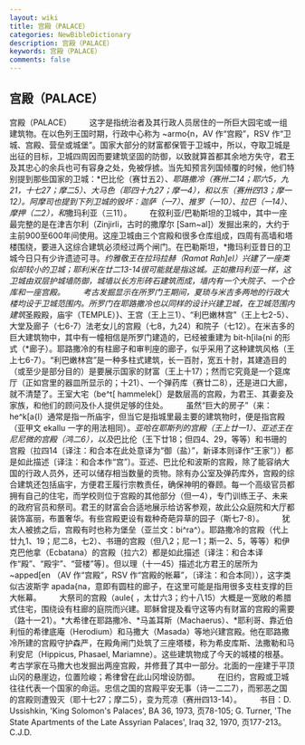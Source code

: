 ```yaml
---
layout: wiki
title: 宫殿（PALACE）
categories: NewBibleDictionary
description: 宫殿（PALACE）
keywords: 宫殿（PALACE）
comments: false
---
```


## 宫殿（PALACE）



宫殿（PALACE）
　　这字是指统治者及其行政人员居住的一所巨大园宅或一组建筑物。在以色列王国时期，行政中心称为 ~armo{n，AV 作“宫殿”，RSV 作“卫城、宫殿、营垒或城堡”。国家大部分的财富都保管于卫城中，所以，夺取卫城是出征的目标，卫城四周因而要建筑坚固的防御，以致就算首都其余地方失守，君王及其忠心的余兵也可有容身之处，免被俘掳。当先知预言列国倾覆的时候，他们特别提到那些国家的卫城：*巴比伦（赛廿五2）、*耶路撒冷（赛卅二14；耶六5，九21，十七27；摩二5）、大马色（耶四十九27；摩一4），和以东（赛卅四13；摩一12）。阿摩司也提到下列卫城的毁坏：迦萨（一7）、推罗（一10）、拉巴（一14）、摩押（二2），和*撒玛利亚（三11）。
　　在叙利亚/巴勒斯坦的卫城中，其中一座最完整的是在津吉尔利（Zinjirli，古时的撒摩尔 [Sam~al]）发掘出来的，大约于主前900至600年间使用。这座卫城由三个宫殿和很多仓库组成，四周有高墙和塔楼围绕，要进入这综合建筑必须经过两个闸门。在巴勒斯坦，*撒玛利亚昔日的卫城今日只有少许遗迹可寻。*约雅敬王在拉玛拉赫（Ramat
Rah]el）兴建了一座类似却较小的卫城；耶利米在廿二13-14很可能就是指这城。正如撒玛利亚一样，这卫城由双层护城墙防御，城墙以长方形砖石建筑而成，墙内有一个大院子、一个仓库和一座宫殿。
　　考古发掘显示在所罗门王期间，*夏琐与*米吉多两地的行政大楼均设于卫城范围内。所罗门在耶路撒冷也以同样的设计兴建卫城，在卫城范围内建筑*圣殿殿，庙宇（TEMPLE）}、王宫（王上三1）、“利巴嫩林宫”（王上七2-5）、大堂及廊子（七6-7）法老女儿的宫殿（七8，九24）和院子（七12）。在米吉多的巨大建筑物中，其中有一幢相信是所罗门建造的，已经被重建为 bit-h[ila{ni 的形式（*廊子）。耶路撒冷的有柱廊子和审判座的廊子，似乎采用了这种建筑风格（王上七6-7）。“利巴嫩林宫”是一种多柱式建筑，长一百肘，宽五十肘，其建造目的（或至少是部分目的）是要展示国家的财富（王上十17）；然而它究竟是一个筵席厅（正如宫里的器皿所显示的；十21）、一个弹药库（赛廿二8），还是进口大廊，就不清楚了。王室大宅（be^t[ hammelek[）是数层高的宫殿，为君王、其妻妾及家族，和他们的顾问及仆人提供足够的住处。
　　虽然“巨大的房子”（来：he^k[a{l）通常是指一所庙宇，但当它是指城里最主要的建筑物时，便是指宫殿（亚甲文 ekallu 一字的用法相同）。*亚哈在耶斯列的宫殿（王上廿一1）、亚述王在尼尼微的宫殿（鸿二6），以及*巴比伦（王下廿18；但四4、29，等等）和书珊的宫殿（拉四14〔译注：和合本在此处意译为“御（盐）”，新译本则译作“王家”〕）都是如此描述〔译注：和合本作“宫”〕。亚述、巴比伦和波斯的宫殿，除了能容纳大国的行政人员外，还可以储存相当数量的贡物。除有办公室及弹药库外，宫殿的综合建筑还包括庙宇，方便君王履行宗教责任，确保神明的眷顾。每一个高级官员都拥有自己的住宅，而学校则位于宫殿的其他部分（但一4），专门训练王子、未来的政府官员和祭司。君王的财富会合适地展示给访客参观，故此公众庭院和大厅都装饰富丽，布置奢华。有些宫殿更设有栽种奇葩异草的园子（斯七7-8）。
　　犹太人被掳之后，宫殿有时也称为堡垒（亚兰文：bi^ra^）。耶路撒冷的宫殿（代上廿九1、19；尼二8，七2）、书珊的宫殿（但八2；尼一1；斯一2、5，等等）和伊克巴他拿（Ecbatana）的宫殿（拉六2）都是如此描述〔译注：和合本译作“殿”、“殿宇”、“营楼”等〕。但以理（十一45）描述北方君王的居所为 ~apped[en （AV 作“宫殿”，RSV 作“宫殿的帐幕”，〔译注：和合本同〕），这字类似古波斯字 apada{na，意即有圆柱的廊子，在这里可能是指用很多支柱支撑的巨大帐幕。
　　大祭司的宫殿（aule{ ，太廿六3；约十八15）大概是一宽敞的希腊式住宅，围绕设有柱廊的庭院而兴建。耶稣曾提及看守这等内有财富的宫殿的需要（路十一21）。*大希律在耶路撒冷、*马盖耳斯（Machaerus）、*耶利哥、靠近伯利恒的希律底庵（Herodium）和马撒大（Masada）等地兴建宫殿。他在耶路撒冷所建的宫殿守护森严，在殿角闸门处筑了三座塔楼，称为希皮库斯、法撒勒和马利安尼（Hippicus, Phasael, Mariamne）。这些建筑物成了今天的城楼的根基。考古学家在马撒大也发掘出两座宫殿，并修葺了其中一部分。北面的一座建于平顶山冈的悬崖边，位置险峻；希律曾在此山冈增设防御。
　　在旧约，宫殿或卫城往往代表一个国家的命运。忠信之国的宫殿平安无事（诗一二二7），而邪恶之国的宫殿则遭毁灭（耶十七27；摩二5），变为荒凉（赛卅四13-14）。
　　书目：D. Ussishkin, 'King Solomon's
Palaces', BA 36, 1973, 页78-105; G. Turner, 'The
State Apartments of the Late Assyrian Palaces', Iraq 32, 1970, 页177-213。
C.J.D.




